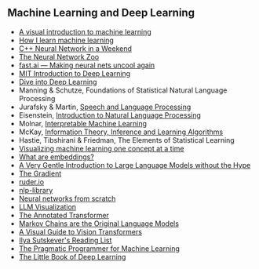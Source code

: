 ## Machine Learning and Deep Learning

- [A visual introduction to machine learning](http://www.r2d3.us/visual-intro-to-machine-learning-part-1/)
- [How I learn machine learning](https://vickiboykis.com/2022/11/10/how-i-learn-machine-learning/)
- [C++ Neural Network in a Weekend](https://github.com/jeremyong/cpp_nn_in_a_weekend)
- [The Neural Network Zoo](https://www.asimovinstitute.org/neural-network-zoo/)
- [fast.ai — Making neural nets uncool again](https://www.fast.ai/)
- [MIT Introduction to Deep Learning](http://introtodeeplearning.com/)
- [Dive into Deep Learning](https://d2l.ai/)
- Manning & Schutze, Foundations of Statistical Natural Language Processing
- Jurafsky & Martin, [Speech and Language Processing](https://web.stanford.edu/~jurafsky/slp3/)
- Eisenstein, [Introduction to Natural Language Processing](https://github.com/jacobeisenstein/gt-nlp-class/blob/master/notes/eisenstein-nlp-notes.pdf)
- Molnar, [Interpretable Machine Learning](https://christophm.github.io/interpretable-ml-book/)
- McKay, [Information Theory, Inference and Learning Algorithms](http://www.inference.org.uk/mackay/itprnn/book.html)
- Hastie, Tibshirani & Friedman, The Elements of Statistical Learning
- [Visualizing machine learning one concept at a time](https://jalammar.github.io/)
- [What are embeddings?](https://vickiboykis.com/what_are_embeddings/)
- [A Very Gentle Introduction to Large Language Models without the Hype](https://mark-riedl.medium.com/a-very-gentle-introduction-to-large-language-models-without-the-hype-5f67941fa59e)
- [The Gradient](https://thegradient.pub/)
- [ruder.io](https://www.ruder.io/tag/natural-language-processing/)
- [nlp-library](https://github.com/mihail911/nlp-library)
- [Neural networks from scratch](https://aegeorge42.github.io/)
- [LLM Visualization](https://bbycroft.net/llm)
- [The Annotated Transformer](https://nlp.seas.harvard.edu/2018/04/03/attention.html)
- [Markov Chains are the Original Language Models](https://elijahpotter.dev/articles/markov_chains_are_the_original_language_models)
- [A Visual Guide to Vision Transformers](https://blog.mdturp.ch/posts/2024-04-05-visual_guide_to_vision_transformer.html)
- [Ilya Sutskever's Reading List](https://arc.net/folder/D0472A20-9C20-4D3F-B145-D2865C0A9FEE)
- [The Pragmatic Programmer for Machine Learning](https://ppml.dev/)
- [The Little Book of Deep Learning](https://fleuret.org/francois/lbdl.html)
